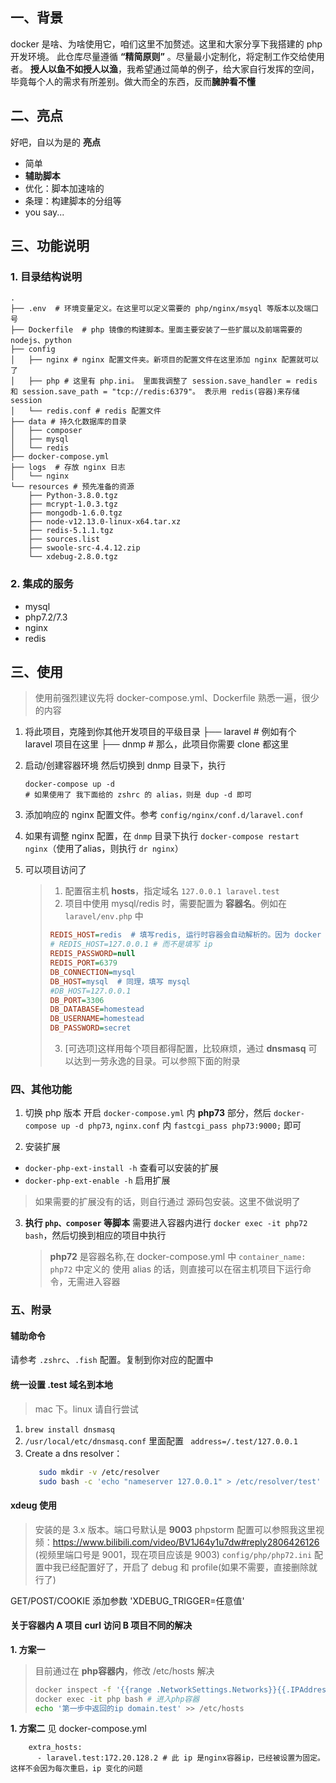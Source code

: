 ## 一、背景
docker 是啥、为啥使用它，咱们这里不加赘述。这里和大家分享下我搭建的 php 开发环境。
 此仓库尽量遵循 **“精简原则”** 。尽量最小定制化，将定制工作交给使用者。 **授人以鱼不如授人以渔**，我希望通过简单的例子，给大家自行发挥的空间，毕竟每个人的需求有所差别。做大而全的东西，反而**臃肿看不懂**

## 二、亮点
好吧，自以为是的 **亮点**
- 简单
- **辅助脚本**
- 优化：脚本加速啥的
- 条理：构建脚本的分组等
- you say...

## 三、功能说明
### 1. 目录结构说明
```
.
├── .env  # 环境变量定义。在这里可以定义需要的 php/nginx/msyql 等版本以及端口号
├── Dockerfile  # php 镜像的构建脚本。里面主要安装了一些扩展以及前端需要的 nodejs、python
├── config
│   ├── nginx # nginx 配置文件夹。新项目的配置文件在这里添加 nginx 配置就可以了
│   ├── php # 这里有 php.ini。 里面我调整了 session.save_handler = redis 和 session.save_path = "tcp://redis:6379"。 表示用 redis(容器)来存储 session
│   └── redis.conf # redis 配置文件
├── data # 持久化数据库的目录
│   ├── composer
│   ├── mysql
│   └── redis
├── docker-compose.yml
├── logs  # 存放 nginx 日志
│   └── nginx
└── resources # 预先准备的资源
    ├── Python-3.8.0.tgz
    ├── mcrypt-1.0.3.tgz
    ├── mongodb-1.6.0.tgz
    ├── node-v12.13.0-linux-x64.tar.xz
    ├── redis-5.1.1.tgz
    ├── sources.list
    ├── swoole-src-4.4.12.zip
    └── xdebug-2.8.0.tgz
```
### 2. 集成的服务
- mysql
- php7.2/7.3
- nginx
- redis

## 三、使用
> 使用前强烈建议先将 docker-compose.yml、Dockerfile 熟悉一遍，很少的内容
 
1. 将此项目，克隆到你其他开发项目的平级目录
├── laravel # 例如有个 laravel 项目在这里
├── dnmp # 那么，此项目你需要 clone 都这里

2. 启动/创建容器环境
然后切换到 dnmp 目录下，执行
    ```
    docker-compose up -d
    # 如果使用了 我下面给的 zshrc 的 alias，则是 dup -d 即可
    ```
3. 添加响应的 nginx 配置文件。参考 `config/nginx/conf.d/laravel.conf`
4. 如果有调整 nginx 配置，在 `dnmp` 目录下执行  `docker-compose restart nginx`（使用了alias，则执行 `dr nginx`）
5. 可以项目访问了
   > 1. 配置宿主机 **hosts**，指定域名 `127.0.0.1 laravel.test`
   > 2. 项目中使用 mysql/redis 时，需要配置为 **容器名**。例如在 `laravel/env.php` 中
   > ```ini
   > REDIS_HOST=redis  # 填写redis, 运行时容器会自动解析的。因为 docker ps 查看，得知 redis 的容器名叫做 "redis"
   > # REDIS_HOST=127.0.0.1 # 而不是填写 ip
   > REDIS_PASSWORD=null
   > REDIS_PORT=6379
   > DB_CONNECTION=mysql
   > DB_HOST=mysql  # 同理，填写 mysql
   > #DB_HOST=127.0.0.1
   > DB_PORT=3306
   > DB_DATABASE=homestead
   > DB_USERNAME=homestead
   > DB_PASSWORD=secret
   > ```
   > 3. [可选项]这样用每个项目都得配置，比较麻烦，通过 **dnsmasq** 可以达到一劳永逸的目录。可以参照下面的附录


### 四、其他功能
1. 切换 php 版本
开启 `docker-compose.yml` 内 **php73** 部分，然后 `docker-compose up -d php73`, `nginx.conf` 内 `fastcgi_pass php73:9000;` 即可

2. 安装扩展
- `docker-php-ext-install -h` 查看可以安装的扩展
- `docker-php-ext-enable -h` 启用扩展
> 如果需要的扩展没有的话，则自行通过 源码包安装。这里不做说明了

3. **执行 `php、composer` 等脚本**
    需要进入容器内进行 `docker exec -it php72 bash`，然后切换到相应的项目中执行
    > **php72** 是容器名称,在 docker-compose.yml 中 `container_name: php72` 中定义的
    > 使用 alias 的话，则直接可以在宿主机项目下运行命令，无需进入容器

### 五、附录
#### 辅助命令
请参考 `.zshrc`、`.fish` 配置。复制到你对应的配置中
#### 统一设置 **.test** 域名到本地
> mac 下。linux 请自行尝试
1.  `brew install dnsmasq`
2. `/usr/local/etc/dnsmasq.conf` 里面配置 ` address=/.test/127.0.0.1`
3. Create a dns resolver：
    ```bash 
       sudo mkdir -v /etc/resolver
       sudo bash -c 'echo "nameserver 127.0.0.1" > /etc/resolver/test'
    ```
   
#### xdeug 使用
> 安装的是 3.x 版本。端口号默认是 **9003**
> phpstorm 配置可以参照我这里视频：https://www.bilibili.com/video/BV1J64y1u7dw#reply2806426126  (视频里端口号是 9001，现在项目应该是  9003)
> `config/php/php72.ini`
> 配置中我已经配置好了，开启了 debug 和 profile(如果不需要，直接删除就行了)
> 
GET/POST/COOKIE 添加参数 'XDEBUG_TRIGGER=任意值'

#### 关于容器内 A 项目 curl 访问 B 项目不同的解决
**1. 方案一**
  > 目前通过在 **php容器内**，修改 /etc/hosts 解决
  >
  > ```bash
  > docker inspect -f '{{range .NetworkSettings.Networks}}{{.IPAddress}}{{end}}' nginx # 首先在宿主机中获取 nginx 容器 ip
  > docker exec -it php bash # 进入php容器
  > echo '第一步中返回的ip domain.test' >> /etc/hosts 
  > ```
**1. 方案二**
见 docker-compose.yml 
```apacheconf
    extra_hosts:
      - laravel.test:172.20.128.2 # 此 ip 是nginx容器ip，已经被设置为固定。这样不会因为每次重启，ip 变化的问题
```

